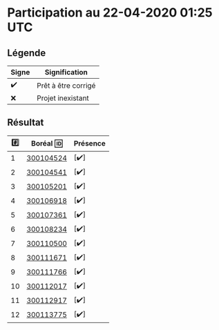 # Participation au 22-04-2020 01:25 UTC
 
## Légende
 
| Signe              | Signification                 |
|--------------------|-------------------------------|
| :heavy_check_mark: | Prêt à être corrigé           |
| :x:                | Projet inexistant             |
 
## Résultat
 
|:hash:| Boréal :id:                | Présence         |
|------|----------------------------|------------------|
| 1 | [300104524](../300104524/b300104524.py) | [:heavy_check_mark:] |
| 2 | [300104541](../300104541/b300104541.py) | [:heavy_check_mark:] |
| 3 | [300105201](../300105201/b300105201.py) | [:heavy_check_mark:] |
| 4 | [300106918](../300106918/b300106918.py) | [:heavy_check_mark:] |
| 5 | [300107361](../300107361/b300107361.py) | [:heavy_check_mark:] |
| 6 | [300108234](../300108234/b300108234.py) | [:heavy_check_mark:] |
| 7 | [300110500](../300110500/b300110500.py) | [:heavy_check_mark:] |
| 8 | [300111671](../300111671/b300111671.py) | [:heavy_check_mark:] |
| 9 | [300111766](../300111766/b300111766.py) | [:heavy_check_mark:] |
| 10 | [300112017](../300112017/b300112017.py) | [:heavy_check_mark:] |
| 11 | [300112917](../300112917/b300112917.py) | [:heavy_check_mark:] |
| 12 | [300113775](../300113775/b300113775.py) | [:heavy_check_mark:] |
